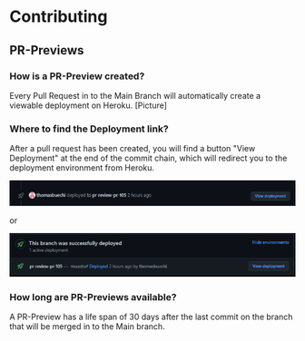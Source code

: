 # Contributing


## PR-Previews

### How is a PR-Preview created?
Every Pull Request in to the Main Branch will automatically create a viewable deployment on Heroku.
[Picture]

### Where to find the Deployment link?
After a pull request has been created, you will find a button "View Deployment" at the end of the commit chain, which will redirect you to the deployment environment from Heroku. 

![Where to find Deployment link alt text](https://github.com/AdoptOpenJDK/website-adoptium/blob/main/docs/images/whereToFindDeploymentLink1.png)

or
  
![Where to find Deployment link alt text2](https://github.com/AdoptOpenJDK/website-adoptium/blob/main/docs/images/whereToFindDeploymentLink2.png)

### How long are PR-Previews available?
A PR-Preview has a life span of 30 days after the last commit on the branch that will be merged in to the Main branch.
